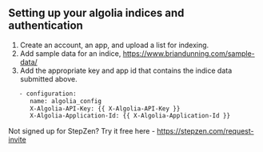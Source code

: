 ## Setting up your algolia indices and authentication

1. Create an account, an app, and upload a list for indexing.
2. Add sample data for an indice, https://www.briandunning.com/sample-data/
3. Add the appropriate key and app id that contains the indice data submitted above.
```bash
   - configuration:
      name: algolia_config
      X-Algolia-API-Key: {{ X-Algolia-API-Key }}
      X-Algolia-Application-Id: {{ X-Algolia-Application-Id }}
```

Not signed up for StepZen? Try it free here - https://stepzen.com/request-invite